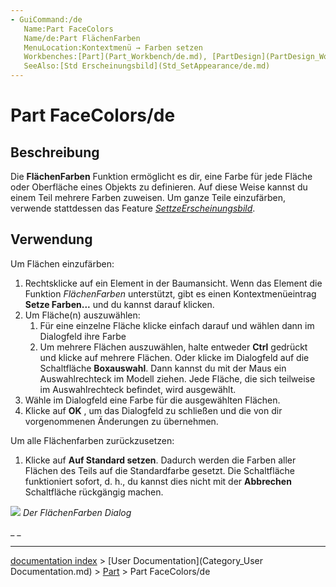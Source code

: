 ```yaml
---
- GuiCommand:/de
   Name:Part FaceColors
   Name/de:Part FlächenFarben
   MenuLocation:Kontextmenü → Farben setzen
   Workbenches:[Part](Part_Workbench/de.md), [PartDesign](PartDesign_Workbench/de.md)
   SeeAlso:[Std Erscheinungsbild](Std_SetAppearance/de.md)
---
```


# Part FaceColors/de

## Beschreibung

Die **FlächenFarben** Funktion ermöglicht es dir, eine Farbe für jede Fläche oder Oberfläche eines Objekts zu definieren. Auf diese Weise kannst du einem Teil mehrere Farben zuweisen. Um ganze Teile einzufärben, verwende stattdessen das Feature *[SettzeErscheinungsbild](Std_SetAppearance/de.md)*.

## Verwendung

Um Flächen einzufärben:

1.  Rechtsklicke auf ein Element in der Baumansicht. Wenn das Element die Funktion *FlächenFarben* unterstützt, gibt es einen Kontextmenüeintrag **Setze Farben\...** und du kannst darauf klicken.
2.  Um Fläche(n) auszuwählen:
    1.  Für eine einzelne Fläche klicke einfach darauf und wählen dann im Dialogfeld ihre Farbe
    2.  Um mehrere Flächen auszuwählen, halte entweder **Ctrl** gedrückt und klicke auf mehrere Flächen.
        Oder klicke im Dialogfeld auf die Schaltfläche **Boxauswahl**. Dann kannst du mit der Maus ein Auswahlrechteck im Modell ziehen. Jede Fläche, die sich teilweise im Auswahlrechteck befindet, wird ausgewählt.
3.  Wähle im Dialogfeld eine Farbe für die ausgewählten Flächen.
4.  Klicke auf **OK** , um das Dialogfeld zu schließen und die von dir vorgenommenen Änderungen zu übernehmen.

Um alle Flächenfarben zurückzusetzen:

1.  Klicke auf **Auf Standard setzen**. Dadurch werden die Farben aller Flächen des Teils auf die Standardfarbe gesetzt. Die Schaltfläche funktioniert sofort, d. h., du kannst dies nicht mit der **Abbrechen** Schaltfläche rückgängig machen.

![](images/Part_FaceColors-dialog.png ) 
*Der FlächenFarben Dialog*





 

_ _

---
[documentation index](../README.md) > [User Documentation](Category_User Documentation.md) > [Part](Part_Workbench.md) > Part FaceColors/de
